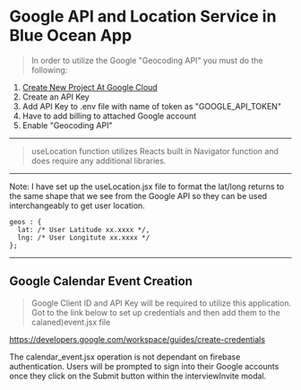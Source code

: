 # Google API and Location Service in Blue Ocean App

>In order to utilize the Google "Geocoding API" you must do the following:
1. [Create New Project At Google Cloud](https://console.cloud.google.com/)
1. Create an API Key
1. Add API Key to .env file with name of token as "GOOGLE_API_TOKEN"
1. Have to add billing to attached Google account
1. Enable "Geocoding API"
---

>useLocation function utilizes Reacts built in Navigator function and does require any additional libraries.


***
Note: I have set up the useLocation.jsx file to format the lat/long returns to the same shape that we see from the Google API so they can be used interchangeably to get user location.

    geos : {
      lat: /* User Latitude xx.xxxx */,
      lng: /* User Longitute xx.xxxx */
    };

***

## Google Calendar Event Creation

> Google Client ID and API Key will be required to utilize this application. Got to the link below to set up credentials and then add them to the calaned)event.jsx file

https://developers.google.com/workspace/guides/create-credentials


The calendar_event.jsx operation is not dependant on firebase authentication. Users will be prompted to sign into their Google accounts once they click on the Submit button within the interviewInvite modal.